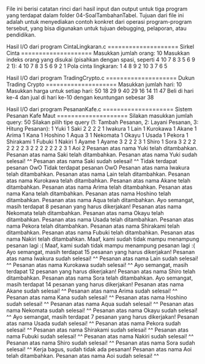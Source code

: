File ini berisi catatan rinci dari hasil input dan output untuk tiga program yang terdapat dalam folder 04-SoalTambahanTabel.
Tujuan dari file ini adalah untuk menyediakan contoh konkret dari operasi program-program tersebut, yang bisa digunakan untuk tujuan debugging, pelaporan, atau pendidikan.


Hasil I/O dari program CintaLingkaran.c
==================== Sirkel Cinta ====================
Masukkan jumlah orang: 10
Masukkan indeks orang yang disukai (pisahkan dengan spasi, seperti 4 10 7 8 3 5 6 9 2 1): 
4 10 7 8 3 5 6 9 2 1
Pola cinta lingkaran: 
1 4 8 9 2 10
3 7 6 5


Hasil I/O dari program TradingCrypto.c
==================== Dukun Trading Crypto ====================
Masukkan jumlah hari: 10
Masukkan harga untuk setiap hari: 
50 18 29 9 40 29 16 14 11 47
Beli di hari ke-4 dan jual di hari ke-10 dengan keuntungan sebesar 38


Hasil I/O dari program PesananKafe.c
==================== Sistem Pesanan Kafe Maut ====================
Silakan masukkan jumlah query: 
50
Silakan pilih tipe query (1: Tambah Pesanan, 2: Layani Pesanan, 3: Hitung Pesanan): 
 1 Yuki 1 Saki 2 2 2 2 1 Iwakura 1 Lain 1 Kurokawa 1 Akane 1 Arima 1 Kana 1 Hoshino 1 Aqua 3 1 Nekomata 1 Okayu 1 Usada 1 Pekora 1 Shirakami 1 Fubuki 1 Nakiri 1 Ayame 1 
Ayame 3 2 2 2 3 1 Shiro 1 Sora 3 2 2 2 2 2 2 2 3 2 2 2 2 2 2 2 3 1 Aoi 2
Pesanan atas nama Yuki telah ditambahkan. 
Pesanan atas nama Saki telah ditambahkan.
Pesanan atas nama Yuki sudah selesai! ^^
Pesanan atas nama Saki sudah selesai! ^^
Tidak terdapat pesanan OwO
Tidak terdapat pesanan OwO
Pesanan atas nama Iwakura telah ditambahkan.
Pesanan atas nama Lain telah ditambahkan.
Pesanan atas nama Kurokawa telah ditambahkan.
Pesanan atas nama Akane telah ditambahkan.
Pesanan atas nama Arima telah ditambahkan.
Pesanan atas nama Kana telah ditambahkan.
Pesanan atas nama Hoshino telah ditambahkan.
Pesanan atas nama Aqua telah ditambahkan.
Ayo semangat, masih terdapat 8 pesanan yang harus dikerjakan!
Pesanan atas nama Nekomata telah ditambahkan.
Pesanan atas nama Okayu telah ditambahkan.
Pesanan atas nama Usada telah ditambahkan.
Pesanan atas nama Pekora telah ditambahkan.
Pesanan atas nama Shirakami telah ditambahkan.
Pesanan atas nama Fubuki telah ditambahkan.
Pesanan atas nama Nakiri telah ditambahkan.
Maaf, kami sudah tidak mampu menampung pesanan lagi :(
Maaf, kami sudah tidak mampu menampung pesanan lagi :(
Ayo semangat, masih terdapat 15 pesanan yang harus dikerjakan!
Pesanan atas nama Iwakura sudah selesai! ^^
Pesanan atas nama Lain sudah selesai! ^^
Pesanan atas nama Kurokawa sudah selesai! ^^
Ayo semangat, masih terdapat 12 pesanan yang harus dikerjakan!
Pesanan atas nama Shiro telah ditambahkan.
Pesanan atas nama Sora telah ditambahkan.
Ayo semangat, masih terdapat 14 pesanan yang harus dikerjakan!
Pesanan atas nama Akane sudah selesai! ^^
Pesanan atas nama Arima sudah selesai! ^^
Pesanan atas nama Kana sudah selesai! ^^
Pesanan atas nama Hoshino sudah selesai! ^^
Pesanan atas nama Aqua sudah selesai! ^^
Pesanan atas nama Nekomata sudah selesai! ^^
Pesanan atas nama Okayu sudah selesai! ^^
Ayo semangat, masih terdapat 7 pesanan yang harus dikerjakan!
Pesanan atas nama Usada sudah selesai! ^^
Pesanan atas nama Pekora sudah selesai! ^^
Pesanan atas nama Shirakami sudah selesai! ^^
Pesanan atas nama Fubuki sudah selesai! ^^
Pesanan atas nama Nakiri sudah selesai! ^^
Pesanan atas nama Shiro sudah selesai! ^^
Pesanan atas nama Sora sudah selesai! ^^
Kerja bagus, sudah tidak ada pesanan!
Pesanan atas nama Aoi telah ditambahkan.
Pesanan atas nama Aoi sudah selesai! ^^
